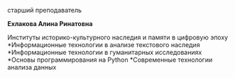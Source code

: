 старший преподаватель



**Ехлакова Алина Ринатовна**

Институты историко-культурного наследия и памяти в цифровую эпоху
	*Информационные технологии в анализе текстового наследия
	*Информационные технологии в гуманитарных исследованиях
	*Основы программирования на Python
	*Современные технологии анализа данных